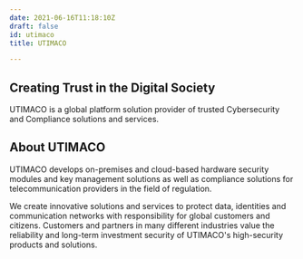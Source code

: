 ```yaml
---
date: 2021-06-16T11:18:10Z
draft: false
id: utimaco
title: UTIMACO

---
```


## Creating Trust in the Digital Society

UTIMACO is a global platform solution provider of trusted Cybersecurity and Compliance solutions and services. 

## About UTIMACO

UTIMACO develops on-premises and cloud-based hardware security modules and key management solutions as well as compliance solutions for telecommunication providers in the field of regulation.  
  
We create innovative solutions and services to protect data, identities and communication networks with responsibility for global customers and citizens. Customers and partners in many different industries value the reliability and long-term investment security of UTIMACO's high-security products and solutions.
